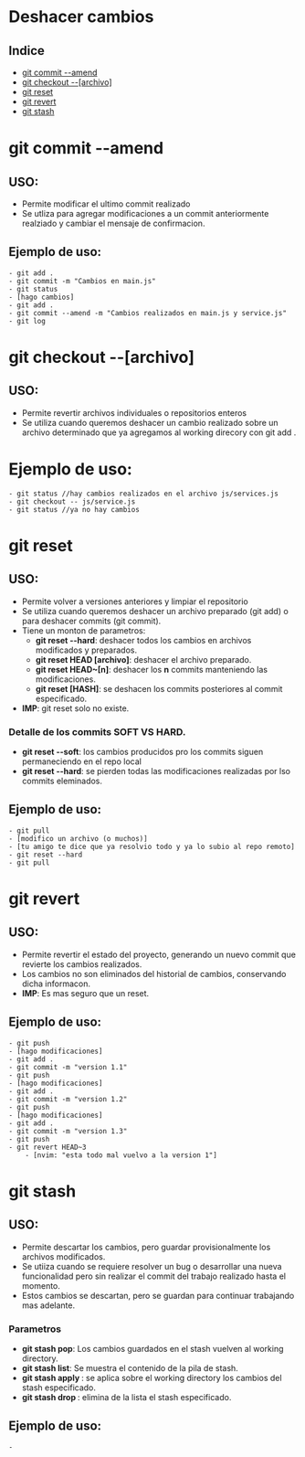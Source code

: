# Deshacer cambios

## Indice
- [git commit --amend](#git-commit---amend)
- [git checkout --[archivo]]()
- [git reset](#git-reset)
- [git revert](#git-revert)
- [git stash](#git-stash)

# git commit --amend
## USO:
- Permite modificar el ultimo commit realizado
- Se utliza para agregar modificaciones a un commit anteriormente realziado y cambiar el mensaje de confirmacion.

## Ejemplo de uso:
~~~
- git add .
- git commit -m "Cambios en main.js"
- git status
- [hago cambios]
- git add .
- git commit --amend -m "Cambios realizados en main.js y service.js"
- git log
~~~
# git checkout --[archivo]
## USO:
- Permite revertir archivos individuales o repositorios enteros
- Se utiliza cuando queremos deshacer un cambio realizado sobre un archivo determinado que ya agregamos al working direcory con git add .

# Ejemplo de uso:
~~~
- git status //hay cambios realizados en el archivo js/services.js
- git checkout -- js/service.js
- git status //ya no hay cambios
~~~

# git reset
## USO:
- Permite volver a versiones anteriores y limpiar el repositorio
- Se utiliza cuando queremos deshacer un archivo preparado (git add) o para deshacer commits (git commit).
- Tiene un monton de parametros:
    - **git reset --hard**: deshacer todos los cambios en archivos modificados y preparados.
    - **git reset HEAD [archivo]**: deshacer el archivo preparado.
    - **git reset HEAD~[n]**: deshacer los **n** commits manteniendo las modificaciones.
    - **git reset [HASH]**: se deshacen los commits posteriores al commit especificado.
- **IMP**: git reset solo no existe.

### Detalle de los commits SOFT VS HARD.
- **git reset --soft**: los cambios producidos pro los commits siguen permaneciendo en el repo local
- **git reset --hard**: se pierden todas las modificaciones realizadas por lso commits eleminados.

## Ejemplo de uso:
~~~
- git pull
- [modifico un archivo (o muchos)]
- [tu amigo te dice que ya resolvio todo y ya lo subio al repo remoto]
- git reset --hard
- git pull
~~~

# git revert
## USO:
- Permite revertir el estado del proyecto, generando un nuevo commit que revierte los cambios realizados.
- Los cambios no son eliminados del historial de cambios, conservando dicha informacon.
- **IMP**: Es mas seguro que un reset.

## Ejemplo de uso:
~~~
- git push
- [hago modificaciones]
- git add .
- git commit -m "version 1.1"
- git push
- [hago modificaciones]
- git add .
- git commit -m "version 1.2"
- git push
- [hago modificaciones]
- git add .
- git commit -m "version 1.3"
- git push
- git revert HEAD~3
    - [nvim: "esta todo mal vuelvo a la version 1"]
~~~

# git stash
## USO:
- Permite descartar los cambios, pero guardar provisionalmente los archivos modificados.
- Se utiiza cuando se requiere resolver un bug o desarrollar una nueva funcionalidad pero sin realizar el commit del trabajo realizado hasta el momento.
- Estos cambios se descartan, pero se guardan para continuar trabajando mas adelante.

### Parametros
- **git stash pop**: Los cambios guardados en el stash vuelven al working directory.
- **git stash list**: Se muestra el contenido de la pila de stash.
- **git stash apply <STASH>**: se aplica sobre el working directory los cambios del stash especificado.
- **git stash drop <STASH>**: elimina de la lista el stash especificado.

## Ejemplo de uso:
~~~
- 
~~~
